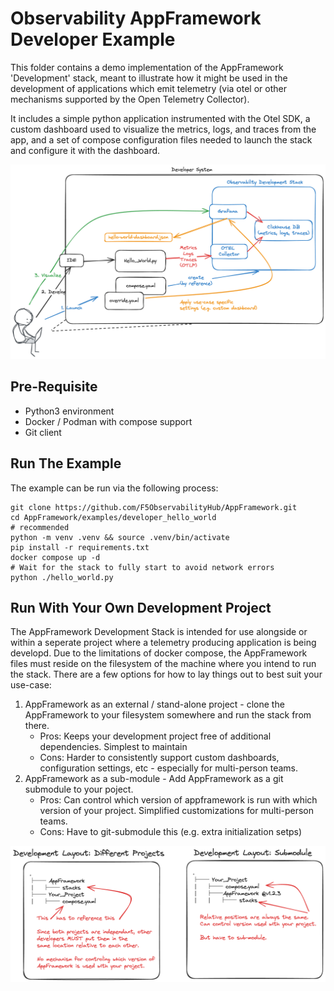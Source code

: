 # Observability AppFramework Developer Example

This folder contains a demo implementation of the AppFramework 'Development' stack, meant to illustrate how it might be used
in the development of applications which emit telemetry (via otel or other mechanisms supported by the Open Telemetry Collector).

It includes a simple python application instrumented with the Otel SDK, a custom dashboard used to visualize the metrics, logs, and traces from the app,
and a set of compose configuration files needed to launch the stack and configure it with the dashboard.

<img src="https://raw.githubusercontent.com/F5ObservabilityHub/AppFramework-Docs/refs/heads/main/docs/assets/example_developer_hello_world.png" width="900px">

## Pre-Requisite
* Python3 environment
* Docker / Podman with compose support
* Git client

## Run The Example
The example can be run via the following process:

```shell
git clone https://github.com/F5ObservabilityHub/AppFramework.git
cd AppFramework/examples/developer_hello_world
# recommended
python -m venv .venv && source .venv/bin/activate
pip install -r requirements.txt
docker compose up -d
# Wait for the stack to fully start to avoid network errors
python ./hello_world.py
```

## Run With Your Own Development Project
The AppFramework Development Stack is intended for use alongside or within a seperate project where a telemetry producing application
is being developd. Due to the limitations of docker compose, the AppFramework files must reside on the filesystem of the machine
where you intend to run the stack. There are a few options for how to lay things out to best suit your use-case:

1. AppFramework as an external / stand-alone project - clone the AppFramework to your filesystem somewhere and run the stack from there.
    * Pros: Keeps your development project free of additional dependencies. Simplest to maintain
    * Cons: Harder to consistently support custom dashboards, configuration settings, etc - especially for multi-person teams.
2. AppFramework as a sub-module - Add AppFramework as a git submodule to your poject.
    * Pros: Can control which version of appframework is run with which version of your project. Simplified customizations for multi-person teams.
    * Cons: Have to git-submodule this (e.g. extra initialization setps)

<img src="https://raw.githubusercontent.com/F5ObservabilityHub/AppFramework-Docs/refs/heads/main/docs/assets/developer_layouts.png" width="900px">

